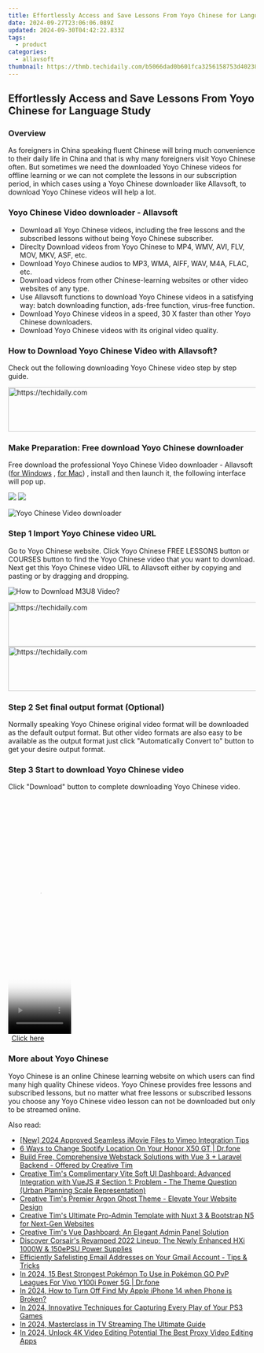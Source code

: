 ```yaml
---
title: Effortlessly Access and Save Lessons From Yoyo Chinese for Language Study
date: 2024-09-27T23:06:06.089Z
updated: 2024-09-30T04:42:22.833Z
tags:
  - product
categories:
  - allavsoft
thumbnail: https://thmb.techidaily.com/b5066dad0b601fca3256158753d40238cd5a1c7754394d186d31755e512b1e70.jpg
---
```


## Effortlessly Access and Save Lessons From Yoyo Chinese for Language Study

### Overview

As foreigners in China speaking fluent Chinese will bring much convenience to their daily life in China and that is why many foreigners visit Yoyo Chinese often. But sometimes we need the downloaded Yoyo Chinese videos for offline learning or we can not complete the lessons in our subscription period, in which cases using a Yoyo Chinese downloader like Allavsoft, to download Yoyo Chinese videos will help a lot.

### Yoyo Chinese Video downloader - Allavsoft

* Download all Yoyo Chinese videos, including the free lessons and the subscribed lessons without being Yoyo Chinese subscriber.
* Direclty Download videos from Yoyo Chinese to MP4, WMV, AVI, FLV, MOV, MKV, ASF, etc.
* Download Yoyo Chinese audios to MP3, WMA, AIFF, WAV, M4A, FLAC, etc.
* Download videos from other Chinese-learning websites or other video websites of any type.
* Use Allavsoft functions to download Yoyo Chinese videos in a satisfying way: batch downloading function, ads-free function, virus-free function.
* Download Yoyo Chinese videos in a speed, 30 X faster than other Yoyo Chinese downloaders.
* Download Yoyo Chinese videos with its original video quality.

### How to Download Yoyo Chinese Video with Allavsoft?

Check out the following downloading Yoyo Chinese video step by step guide.

<!-- affiliate ads begin -->
<a href="https://ephamedtechinc.pxf.io/c/5597632/2137216/26400" target="_top" id="2137216">
  <img src="//a.impactradius-go.com/display-ad/26400-2137216" border="0" alt="https://techidaily.com" width="728" height="90"/>
</a>
<img height="0" width="0" src="https://ephamedtechinc.pxf.io/i/5597632/2137216/26400" style="position:absolute;visibility:hidden;" border="0" />
<!-- affiliate ads end -->

### Make Preparation: Free download Yoyo Chinese downloader

Free download the professional Yoyo Chinese Video downloader - Allavsoft ([for Windows](https://tools.techidaily.com/allavsoft/products/) , [for Mac](https://tools.techidaily.com/allavsoft/products/)) , install and then launch it, the following interface will pop up.

[![](https://www.allavsoft.com/how-to/../images/how-to/free-download-win.jpg)](https://tools.techidaily.com/allavsoft/products/) [![](https://www.allavsoft.com/how-to/../images/how-to/free-download-mac.jpg)](https://tools.techidaily.com/allavsoft/products/)

![Yoyo Chinese Video downloader](https://www.allavsoft.com/how-to/../images/allavsoft/screen-shot-600.jpg)

### Step 1 Import Yoyo Chinese video URL

Go to Yoyo Chinese website. Click Yoyo Chinese FREE LESSONS button or COURSES button to find the Yoyo Chinese video that you want to download. Next get this Yoyo Chinese video URL to Allavsoft either by copying and pasting or by dragging and dropping.

![How to Download M3U8 Video?](https://www.allavsoft.com/how-to/../images/how-to/download-rtmp-video/download-rtmp-video.jpg)

<!-- affiliate ads begin -->
<a href="https://unicoeye.pxf.io/c/5597632/2134236/18498" target="_top" id="2134236">
  <img src="//a.impactradius-go.com/display-ad/18498-2134236" border="0" alt="https://techidaily.com" width="728" height="90"/>
</a>
<img height="0" width="0" src="https://unicoeye.pxf.io/i/5597632/2134236/18498" style="position:absolute;visibility:hidden;" border="0" />
<!-- affiliate ads end -->

<!-- affiliate ads begin -->
<a href="https://aligracehair.sjv.io/c/5597632/1886003/19272" target="_top" id="1886003">
  <img src="//a.impactradius-go.com/display-ad/19272-1886003" border="0" alt="https://techidaily.com" width="728" height="90"/>
</a>
<img height="0" width="0" src="https://aligracehair.sjv.io/i/5597632/1886003/19272" style="position:absolute;visibility:hidden;" border="0" />
<!-- affiliate ads end -->

### Step 2 Set final output format (Optional)

Normally speaking Yoyo Chinese original video format will be downloaded as the default output format. But other video formats are also easy to be available as the output format just click "Automatically Convert to" button to get your desire output format.

### Step 3 Start to download Yoyo Chinese video

Click "Download" button to complete downloading Yoyo Chinese video.

<!-- affiliate ads begin -->
<span id="1993654">
					<video width="128" height="480" style="cursor:pointer"
           poster="//a.impactradius-go.com/display-clicktoplayimage/1993654.png"
           onclick="if(!this.playClicked){this.play();this.setAttribute('controls',true);this.playClicked=true;}">
	   <source src="//a.impactradius-go.com/display-ad/22993-1993654">
	   <img src="//a.impactradius-go.com/display-clicktoplayimage/1993654.png" style="border: none; height: 100%; width: 100%; object-fit: contain">
	</video>
	<div style="width:80px;text-align:center"><a href="javascript:window.open(decodeURIComponent('https%3A%2F%2Fhomestyler.sjv.io%2Fc%2F5597632%2F1993654%2F22993'), '_blank');void(0);">Click here</a></div>
</span>
<img height="0" width="0" src="https://imp.pxf.io/i/5597632/1993654/22993" style="position:absolute;visibility:hidden;" border="0" />
<!-- affiliate ads end -->

### More about Yoyo Chinese

Yoyo Chinese is an online Chinese learning website on which users can find many high quality Chinese videos. Yoyo Chinese provides free lessons and subscribed lessons, but no matter what free lessons or subscribed lessons you choose any Yoyo Chinese video lesson can not be downloaded but only to be streamed online.

<ins class="adsbygoogle"
     style="display:block"
     data-ad-format="autorelaxed"
     data-ad-client="ca-pub-7571918770474297"
     data-ad-slot="1223367746"></ins>

<ins class="adsbygoogle"
     style="display:block"
     data-ad-client="ca-pub-7571918770474297"
     data-ad-slot="8358498916"
     data-ad-format="auto"
     data-full-width-responsive="true"></ins>

<span class="atpl-alsoreadstyle">Also read:</span>
<div><ul>
<li><a href="https://vimeo-videos.techidaily.com/new-2024-approved-seamless-imovie-files-to-vimeo-integration-tips/"><u>[New] 2024 Approved Seamless iMovie Files to Vimeo Integration Tips</u></a></li>
<li><a href="https://location-fake.techidaily.com/6-ways-to-change-spotify-location-on-your-honor-x50-gt-drfone-by-drfone-virtual-android/"><u>6 Ways to Change Spotify Location On Your Honor X50 GT | Dr.fone</u></a></li>
<li><a href="https://fox-web3.techidaily.com/build-free-comprehensive-webstack-solutions-with-vue-3-plus-laravel-backend-offered-by-creative-tim/"><u>Build Free, Comprehensive Webstack Solutions with Vue 3 + Laravel Backend - Offered by Creative Tim</u></a></li>
<li><a href="https://fox-web3.techidaily.com/creative-tims-complimentary-vite-soft-ui-dashboard-advanced-integration-with-vuejs-section-1-problem-the-theme-question-urban-planning-scale-representation.5/"><u>Creative Tim's Complimentary Vite Soft UI Dashboard: Advanced Integration with VueJS # Section 1: Problem - The Theme Question (Urban Planning Scale Representation)</u></a></li>
<li><a href="https://fox-web3.techidaily.com/creative-tims-premier-argon-ghost-theme-elevate-your-website-design/"><u>Creative Tim's Premier Argon Ghost Theme - Elevate Your Website Design</u></a></li>
<li><a href="https://fox-web3.techidaily.com/creative-tims-ultimate-pro-admin-template-with-nuxt-3-and-bootstrap-n5-for-next-gen-websites/"><u>Creative Tim's Ultimate Pro-Admin Template with Nuxt 3 & Bootstrap N5 for Next-Gen Websites</u></a></li>
<li><a href="https://fox-web3.techidaily.com/creative-tims-vue-dashboard-an-elegant-admin-panel-solution/"><u>Creative Tim's Vue Dashboard: An Elegant Admin Panel Solution</u></a></li>
<li><a href="https://hardware-updates.techidaily.com/discover-corsairs-revamped-2022-lineup-the-newly-enhanced-hxi-1000w-and-150epsu-power-supplies/"><u>Discover Corsair's Revamped 2022 Lineup: The Newly Enhanced HXi 1000W & 150ePSU Power Supplies</u></a></li>
<li><a href="https://technical-tips.techidaily.com/efficiently-safelisting-email-addresses-on-your-gmail-account-tips-and-tricks/"><u>Efficiently Safelisting Email Addresses on Your Gmail Account - Tips & Tricks</u></a></li>
<li><a href="https://change-location.techidaily.com/in-2024-15-best-strongest-pokemon-to-use-in-pokemon-go-pvp-leagues-for-vivo-y100i-power-5g-drfone-by-drfone-virtual-android/"><u>In 2024, 15 Best Strongest Pokémon To Use in Pokémon GO PvP Leagues For Vivo Y100i Power 5G | Dr.fone</u></a></li>
<li><a href="https://ios-unlock.techidaily.com/in-2024-how-to-turn-off-find-my-apple-iphone-14-when-phone-is-broken-by-drfone-ios/"><u>In 2024, How to Turn Off Find My Apple iPhone 14 when Phone is Broken?</u></a></li>
<li><a href="https://screen-capture.techidaily.com/in-2024-innovative-techniques-for-capturing-every-play-of-your-ps3-games/"><u>In 2024, Innovative Techniques for Capturing Every Play of Your PS3 Games</u></a></li>
<li><a href="https://extra-approaches.techidaily.com/in-2024-masterclass-in-tv-streaming-the-ultimate-guide/"><u>In 2024, Masterclass in TV Streaming The Ultimate Guide</u></a></li>
<li><a href="https://ai-video-apps.techidaily.com/in-2024-unlock-4k-video-editing-potential-the-best-proxy-video-editing-apps/"><u>In 2024, Unlock 4K Video Editing Potential The Best Proxy Video Editing Apps</u></a></li>
</ul></div>

